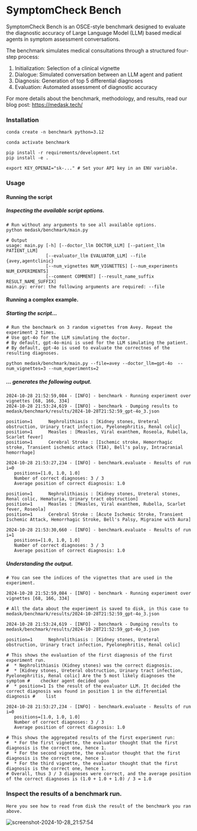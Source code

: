# SymptomCheck Bench

SymptomCheck Bench is an OSCE-style benchmark designed to evaluate the diagnostic accuracy of Large Language Model (LLM) based medical agents in symptom assessment conversations.

The benchmark simulates medical consultations through a structured four-step process:
1. Initialization: Selection of a clinical vignette
2. Dialogue: Simulated conversation between an LLM agent and patient
3. Diagnosis: Generation of top 5 differential diagnoses
4. Evaluation: Automated assessment of diagnostic accuracy

For more details about the benchmark, methodology, and results, read our blog post:
https://medask.tech/


### Installation

```
conda create -n benchmark python=3.12

conda activate benchmark

pip install -r requirements/development.txt
pip install -e .

export KEY_OPENAI="sk-..." # Set your API key in an ENV variable.
```

### Usage

#### Running the script

##### Inspecting the available script options.
```
# Run without any arguments to see all available options.
python medask/benchmark/main.py

# Output
usage: main.py [-h] [--doctor_llm DOCTOR_LLM] [--patient_llm PATIENT_LLM]
               [--evaluator_llm EVALUATOR_LLM] --file {avey,agentclinic}
               [--num_vignettes NUM_VIGNETTES] [--num_experiments NUM_EXPERIMENTS]
               [--comment COMMENT] [--result_name_suffix RESULT_NAME_SUFFIX]
main.py: error: the following arguments are required: --file
```

#### Running a complex example.

##### Starting the script...
```
# Run the benchmark on 3 random vignettes from Avey. Repeat the experiment 2 times.
# Use gpt-4o for the LLM simulating the doctor.
# By default, gpt-4o-mini is used for the LLM simulating the patient.
# By default, gpt-4o is used to evaluate the correctnes of the resulting diagnoses.

python medask/benchmark/main.py --file=avey --doctor_llm=gpt-4o  --num_vignettes=3 --num_experiments=2
```

##### ... generates the following output.
```
2024-10-28 21:52:59,084 - [INFO] - benchmark - Running experiment over vignettes [68, 166, 334]
2024-10-28 21:53:24,619 - [INFO] - benchmark - Dumping results to medask/benchmark/results/2024-10-28T21:52:59_gpt-4o_3.json

position=1      Nephrolithiasis : [Kidney stones, Ureteral obstruction, Urinary tract infection, Pyelonephritis, Renal colic]
position=1      Measles : [Measles, Viral exanthem, Roseola, Rubella, Scarlet fever]
position=1      Cerebral Stroke : [Ischemic stroke, Hemorrhagic stroke, Transient ischemic attack (TIA), Bell's palsy, Intracranial hemorrhage]

2024-10-28 21:53:27,234 - [INFO] - benchmark.evaluate - Results of run i=0
   positions=[1.0, 1.0, 1.0]
   Number of correct diagnoses: 3 / 3
   Average position of correct diagnosis: 1.0

position=1      Nephrolithiasis : [Kidney stones, Ureteral stones, Renal colic, Hematuria, Urinary tract obstruction]
position=1      Measles : [Measles, Viral exanthem, Rubella, Scarlet fever, Roseola]
position=1      Cerebral Stroke : [Acute Ischemic Stroke, Transient Ischemic Attack, Hemorrhagic Stroke, Bell's Palsy, Migraine with Aura]

2024-10-28 21:53:30,660 - [INFO] - benchmark.evaluate - Results of run i=1
   positions=[1.0, 1.0, 1.0]
   Number of correct diagnoses: 3 / 3
   Average position of correct diagnosis: 1.0
```

##### Understanding the output.
```
# You can see the indices of the vignettes that are used in the experiment.

2024-10-28 21:52:59,084 - [INFO] - benchmark - Running experiment over vignettes [68, 166, 334]
```

```
# All the data about the experiment is saved to disk, in this case to  medask/benchmark/results/2024-10-28T21:52:59_gpt-4o_3.json

2024-10-28 21:53:24,619 - [INFO] - benchmark - Dumping results to medask/benchmark/results/2024-10-28T21:52:59_gpt-4o_3.json
```


```
position=1      Nephrolithiasis : [Kidney stones, Ureteral obstruction, Urinary tract infection, Pyelonephritis, Renal colic]

# This shows the evaluation of the first diagnosis of the first experiment run.
#  * Nephrolithiasis (Kidney stones) was the correct diagnosis.
#  * [Kidney stones, Ureteral obstruction, Urinary tract infection, Pyelonephritis, Renal colic] Are the 5 most likely diagnoses the symptom #    checker agent decided upon
#  * position=1 Is the result of the evaluator LLM. It decided the correct diagnosis was found in position 1 in the differential diagnosis #    list

```

```
2024-10-28 21:53:27,234 - [INFO] - benchmark.evaluate - Results of run i=0
   positions=[1.0, 1.0, 1.0]
   Number of correct diagnoses: 3 / 3
   Average position of correct diagnosis: 1.0

# This shows the aggregated results of the first experiment run:
#  * For the first vignette, the evaluator thought that the first diagnosis is the correct one, hence 1.
#  * For the second vignette, the evaluator thought that the first diagnosis is the correct one, hence 1.
#  * For the third vignette, the evaluator thought that the first diagnosis is the correct one, hence 1.
# Overall, thus 3 / 3 diagnoses were correct, and the average position of the correct diagnoses is (1.0 + 1.0 + 1.0) / 3 = 1.0

```

### Inspect the results of a benchmark run.

```
Here you see how to read from disk the result of the benchmark you ran above.
```

![screenshot-2024-10-28_21:57:54](https://github.com/user-attachments/assets/e5abad75-e85d-451c-ba5c-e496522614de)

